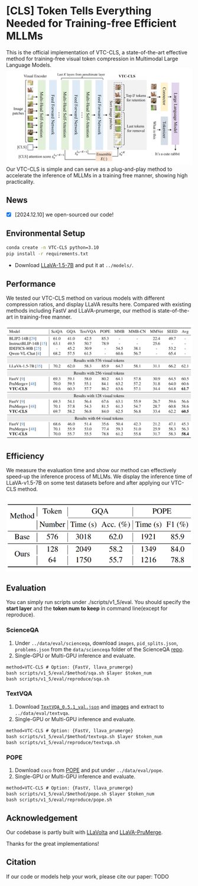 # [CLS] Token Tells Everything Needed for Training-free Efficient MLLMs

This is the official implementation of VTC-CLS, a state-of-the-art effective method for training-free visual token compression in Multimodal Large Language Models.
![Visualization of VTC-CLS](figures/pipeline.png)
Our VTC-CLS is simple and can serve as a plug-and-play method to accelerate the inference of MLLMs in a training free manner, showing high practicality.

## News
- [x] [2024.12.10] we open-sourced our code!

## Environmental Setup
```bash
conda create -n VTC-CLS python=3.10
pip install -r requirements.txt
```
- Download [LLaVA-1.5-7B](https://huggingface.co/Zuyan/ElasticCache/tree/main/llava-v1.5-7b) and put it at `../models/`.

## Performance
We tested our VTC-CLS method on various models with different compression ratios, and display LLaVA results here. Compared with existing methods including FastV and LLaVA-prumerge, our method is state-of-the-art in training-free manner.

![](./figures/performance.png)


## Efficiency
We measure the evaluation time and show our method can effectively speed-up the inference process of MLLMs. We display the inference time of LLaVA-v1.5-7B on some test datasets before and after applying our VTC-CLS method. 

![](./figures/latency.png)

## Evaluation
You can simply run scripts under ./scripts/v1_5/eval. You should specify the **start layer** and the **token num to keep** in command line(except for reproduce).

### ScienceQA

1. Under `../data/eval/scienceqa`, download `images`, `pid_splits.json`, `problems.json` from the `data/scienceqa` folder of the ScienceQA [repo](https://github.com/lupantech/ScienceQA).
2. Single-GPU or Multi-GPU inference and evaluate.
```Shell
method=VTC-CLS # Option: {FastV, llava_prumerge}
bash scripts/v1_5/eval/$method/sqa.sh $layer $token_num
bash scripts/v1_5/eval/reproduce/sqa.sh
```

### TextVQA

1. Download [`TextVQA_0.5.1_val.json`](https://dl.fbaipublicfiles.com/textvqa/data/TextVQA_0.5.1_val.json) and [images](https://dl.fbaipublicfiles.com/textvqa/images/train_val_images.zip) and extract to `../data/eval/textvqa`.
2. Single-GPU or Multi-GPU inference and evaluate.
```Shell
method=VTC-CLS # Option: {FastV, llava_prumerge}
bash scripts/v1_5/eval/$method/textvqa.sh $layer $token_num
bash scripts/v1_5/eval/reproduce/textvqa.sh
```

### POPE

1. Download `coco` from [POPE](https://github.com/AoiDragon/POPE/tree/e3e39262c85a6a83f26cf5094022a782cb0df58d/output/coco) and put under `../data/eval/pope`.
2. Single-GPU or Multi-GPU inference and evaluate.
```Shell
method=VTC-CLS # Option: {FastV, llava_prumerge}
bash scripts/v1_5/eval/$method/pope.sh $layer $token_num
bash scripts/v1_5/eval/reproduce/pope.sh
```

## Acknowledgement
Our codebase is partly built with [LLaVolta](https://github.com/Beckschen/LLaVolta/tree/main) and [LLaVA-PruMerge](https://github.com/42Shawn/LLaVA-PruMerge/tree/main/llava/model).

Thanks for the great implementations!

## Citation
If our code or models help your work, please cite our paper:
TODO
